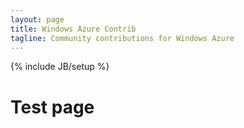 ```yaml
---
layout: page
title: Windows Azure Contrib
tagline: Community contributions for Windows Azure
---
```

{% include JB/setup %}

# Test page
